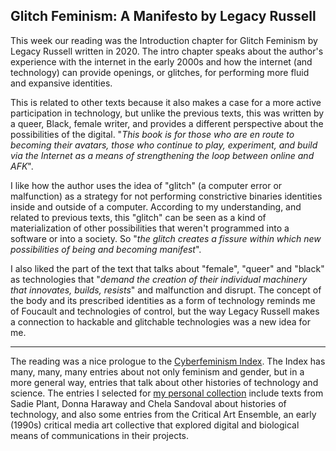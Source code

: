 ## Glitch Feminism: A Manifesto by Legacy Russell

This week our reading was the Introduction chapter for Glitch Feminism by Legacy Russell written in 2020. The intro chapter speaks about the author's experience with the internet in the early 2000s and how the internet (and technology) can provide openings, or glitches, for performing more fluid and expansive identities.

This is related to other texts because it also makes a case for a more active participation in technology, but unlike the previous texts, this was written by a queer, Black, female writer, and provides a different perspective about the possibilities of the digital. "*This book is for those who are en route to becoming their avatars, those who continue to play, experiment, and build via the Internet as a means of strengthening the loop between online and AFK*".

I like how the author uses the idea of "glitch" (a computer error or malfunction) as a strategy for not performing constrictive binaries identities inside and outside of a computer. According to my understanding, and related to previous texts, this "glitch" can be seen as a kind of materialization of other possibilities that weren't programmed into a software or into a society. So "*the glitch creates a fissure within which new possibilities of being and becoming manifest*".

I also liked the part of the text that talks about "female", "queer" and "black" as technologies that "*demand the creation of their individual machinery that innovates, builds, resists*" and malfunction and disrupt. The concept of the body and its prescribed identities as a form of technology reminds me of Foucault and technologies of control, but the way Legacy Russell makes a connection to hackable and glitchable technologies was a new idea for me.

---
The reading was a nice prologue to the [Cyberfeminism Index](https://cyberfeminismindex.com/about/). The Index has many, many, many entries about not only feminism and gender, but in a more general way, entries that talk about other histories of technology and science. The entries I selected for [my personal collection](./cyberfeminism-index-hersan.pdf) include texts from Sadie Plant, Donna Haraway and Chela Sandoval about histories of technology, and also some entries from the Critical Art Ensemble, an early (1990s) critical media art collective that explored digital and biological means of communications in their projects.
